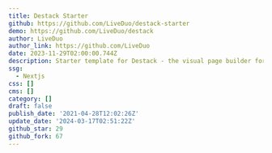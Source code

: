 ```yaml
---
title: Destack Starter
github: https://github.com/LiveDuo/destack-starter
demo: https://github.com/LiveDuo/destack
author: LiveDuo
author_link: https://github.com/LiveDuo
date: 2023-11-29T02:00:00.744Z
description: Starter template for Destack - the visual page builder for Next.js.
ssg:
  - Nextjs
css: []
cms: []
category: []
draft: false
publish_date: '2021-04-28T12:02:26Z'
update_date: '2024-03-17T02:51:22Z'
github_star: 29
github_fork: 67
---
```

